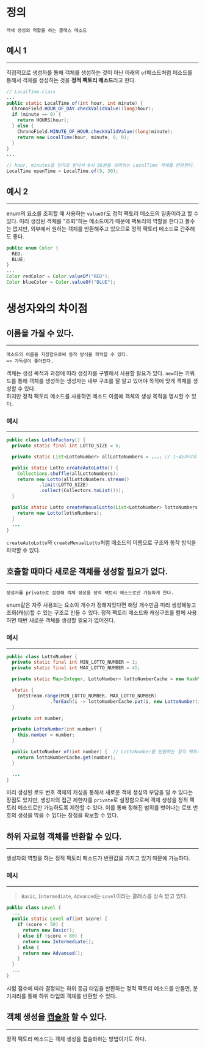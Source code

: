 # 정의

```
객체 생성의 역할을 하는 클래스 메소드
```
## 예시 1
---
직접적으로 생성자를 통해 객체를 생성하는 것이 아닌 
아래의 `of`메소드처럼 메소드를 통해서 객체를 생성하는 것을 **정적 팩토리 메소드**라고 한다.
```java
// LocalTime.class
...
public static LocalTime of(int hour, int minute) {
  ChronoField.HOUR_OF_DAY.checkValidValue((long)hour);
  if (minute == 0) {
    return HOURS[hour];
  } else {
    ChronoField.MINUTE_OF_HOUR.checkValidValue((long)minute);
    return new LocalTime(hour, minute, 0, 0);
  }
}
...

// hour, minutes을 인자로 받아서 9시 30분을 의미하는 LocalTime 객체를 반환한다.
LocalTime openTime = LocalTime.of(9, 30);
```


## 예시 2
---
enum의 요소를 조회할 때 사용하는 `valueOf`도 정적 팩토리 메소드의 일종이라고 할 수 있다. 미리 생성된 객체를 "조회"하는 메소드이기 때문에 팩토리의 역할을 한다고 볼수는 없지만, 외부에서 원하는 객체를 반환해주고 있으므로 정적 팩토리 메소드로 간주해도 좋다.

```java
public enum Color {
  RED,
  BLUE;
}
...
Color redColor = Color.valueOf("RED");
Color blueColor = Color.valueOf("BLUE");
```

# 생성자와의 차이점
## 이름을 가질 수 있다.
---
```
메소드의 이름을 지정함으로써 동작 방식을 파악할 수 있다.
=> 가독성이 좋아진다.
```
객체는 생성 목적과 과정에 따라 생성자를 구별해서 사용할 필요가 있다. `new`라는 키워드를 통해 객체를 생성하는 생성자는 내부 구조를 잘 알고 있어야 목적에 맞게 객체를 생성할 수 있다.     
하지만 정적 팩토리 메소드를 사용하면 메소드 이름에 객체의 생성 목적을 명시할 수 있다.

### 예시
---
```java
public class LottoFactory() {
  private static final int LOTTO_SIZE = 6;

  private static List<LottoNumber> allLottoNumbers = ...; // 1~45까지의 로또 넘버

  public static Lotto createAutoLotto() {
    Collections.shuffle(allLottoNumbers);
    return new Lotto(allLottoNumbers.stream()
            .limit(LOTTO_SIZE)
            .collect(Collectors.toList()));
  }

  public static Lotto createManualLotto(List<LottoNumber> lottoNumbers) {
    return new Lotto(lottoNumbers);
  }
  ...
}
```
`createAutoLotto`와 `createMenualLotto`처럼 메소드의 이름으로 구조와 동작 방식을 파악할 수 있다.

## 호출할 때마다 새로운 객체를 생성할 필요가 없다.
---
```
생성자를 private로 설정해 객체 생성을 정적 팩토리 메소드로만 가능하게 한다.
```
enum같은 자주 사용되는 요소이 개수가 정해져있다면 해당 개수만큼 미리 생성해놓고 조회(캐싱)할 수 있는 구조로 만들 수 있다.
정적 팩토리 메소드와 캐싱구조를 함께 사용하면 매번 새로운 객체를 생성할 필요가 없어진다.

### 예시
---
```java
public class LottoNumber {
  private static final int MIN_LOTTO_NUMBER = 1;
  private static final int MAX_LOTTO_NUMBER = 45;

  private static Map<Integer, LottoNumber> lottoNumberCache = new HashMap<>();

  static {
    IntStream.range(MIN_LOTTO_NUMBER, MAX_LOTTO_NUMBER)
                .forEach(i -> lottoNumberCache.put(i, new LottoNumber(i)));
  }

  private int number;

  private LottoNumber(int number) {
    this.number = number;
  }

  public LottoNumber of(int number) {  // LottoNumber를 반환하는 정적 팩토리 메서드
    return lottoNumberCache.get(number);
  }

  ...
}
```
미리 생성된 로또 번호 객체의 캐싱을 통해서 새로운 객체 생성의 부담을 덜 수 있다는 장점도 있지만, 생성자의 접근 제한자를 `private`로 설정함으로써 객체 생성을 정적 팩토리 메소드로만 가능하도록 제한할 수 있다.
이를 통해 정해진 범위를 벗어나는 로또 번호의 생성을 막을 수 있다는 장점을 확보할 수 있다.

## 하위 자료형 객체를 반환할 수 있다.
---
생성자의 역할을 하는 정적 팩토리 메소드가 반환값을 가지고 있기 때문에 가능하다.

### 예시 
---

> `Basic`, `Intermediate`, `Advanced`는 `Level`이라는 클래스를 상속 받고 있다.

```java
public class Level {
  ...
  public static Level of(int score) {
    if (score < 50) {
      return new Basic();
    } else if (score < 80) {
      return new Intermediate();
    } else {
      return new Advanced();
    }
  }
  ...
}
```
시험 점수에 따라 결정되는 하위 등급 타입을 반환하는 정적 팩토리 메소드를 만들면, 분기처리를 통해 하위 타입의 객체를 반환할 수 있다.

## 객체 생성을 [캡슐화](/Java/%EC%BA%A1%EC%8A%90%ED%99%94%2C%20%EC%83%81%EC%86%8D%2C%20%EB%8B%A4%ED%98%95%EC%84%B1%2C%20%EC%B6%94%EC%83%81%ED%99%94.md) 할 수 있다.
---
정적 팩토리 메소드는 객체 생성을 캡슐화하는 방법이기도 하다.